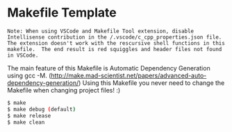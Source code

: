 # Makefile Template

```
Note: When using VSCode and Makefile Tool extension, disable Intellisense contribution in the /.vscode/c_cpp_properties.json file.
The extension doesn't work with the rescursive shell functions in this makefile.  The end result is red squiggles and header files not found in VSCode.
```

The main feature of this Makefile is Automatic Dependency Generation using gcc -M. (http://make.mad-scientist.net/papers/advanced-auto-dependency-generation/)
Using this Makefile you never need to change the Makefile when changing project files! :)

```sh
$ make 
$ make debug (default)
$ make release
$ make clean
```
